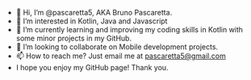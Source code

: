 - 👋 Hi, I’m @pascaretta5, AKA Bruno Pascaretta.
- 👀 I’m interested in Kotlin, Java and Javascript
- 🌱 I’m currently learning and improving my coding skills in Kotlin with some minor projects in my GitHub.
- 💞️ I’m looking to collaborate on Mobile development projects.
- 📫 How to reach me? Just email me at pascaretta5@gmail.com
- I hope you enjoy my GitHub page! Thank you.

<!---
pascaretta5/pascaretta5 is a ✨ special ✨ repository because its `README.md` (this file) appears on your GitHub profile.
You can click the Preview link to take a look at your changes.
--->

